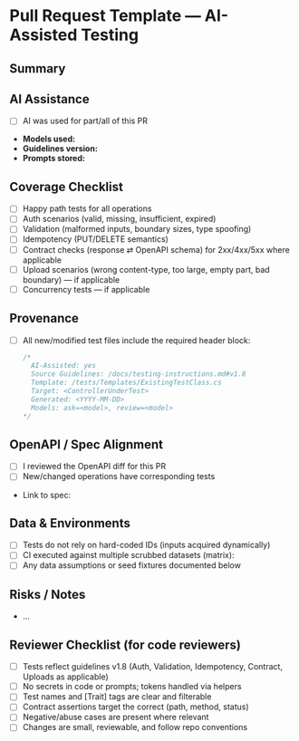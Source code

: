 # Pull Request Template — AI-Assisted Testing

## Summary
<!-- Short description of what this PR changes and why -->


## AI Assistance
- [ ] AI was used for part/all of this PR
- **Models used:** <!-- e.g., Claude 3.5 (ask), GPT-4.1 (review) -->
- **Guidelines version:** <!-- e.g., v1.8 -->
- **Prompts stored:** <!-- link to design/test doc with prompt snippets (if applicable) -->

## Coverage Checklist
<!-- Paste the pre-flight coverage checklist generated from OpenAPI + controller here -->
- [ ] Happy path tests for all operations
- [ ] Auth scenarios (valid, missing, insufficient, expired)
- [ ] Validation (malformed inputs, boundary sizes, type spoofing)
- [ ] Idempotency (PUT/DELETE semantics)
- [ ] Contract checks (response ⇄ OpenAPI schema) for 2xx/4xx/5xx where applicable
- [ ] Upload scenarios (wrong content-type, too large, empty part, bad boundary) — if applicable
- [ ] Concurrency tests — if applicable

## Provenance
- [ ] All new/modified test files include the required header block:
  ```csharp
  /* 
    AI-Assisted: yes
    Source Guidelines: /docs/testing-instructions.md#v1.8
    Template: /tests/Templates/ExistingTestClass.cs
    Target: <ControllerUnderTest>
    Generated: <YYYY-MM-DD>
    Models: ask=<model>, review=<model>
  */
  ```

## OpenAPI / Spec Alignment
- [ ] I reviewed the OpenAPI diff for this PR
- [ ] New/changed operations have corresponding tests
- Link to spec: <!-- e.g., /spec/openapi.json or PR for spec change -->

## Data & Environments
- [ ] Tests do not rely on hard-coded IDs (inputs acquired dynamically)
- [ ] CI executed against multiple scrubbed datasets (matrix): <!-- A / B / C -->
- [ ] Any data assumptions or seed fixtures documented below

## Risks / Notes
<!-- Limitations, follow-ups, or gaps intentionally left for later -->
- ...

## Reviewer Checklist (for code reviewers)
- [ ] Tests reflect guidelines v1.8 (Auth, Validation, Idempotency, Contract, Uploads as applicable)
- [ ] No secrets in code or prompts; tokens handled via helpers
- [ ] Test names and [Trait] tags are clear and filterable
- [ ] Contract assertions target the correct (path, method, status)
- [ ] Negative/abuse cases are present where relevant
- [ ] Changes are small, reviewable, and follow repo conventions
